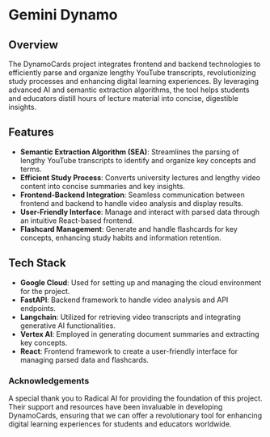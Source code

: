 # Gemini Dynamo

## Overview
The DynamoCards project integrates frontend and backend technologies to efficiently parse and organize lengthy YouTube transcripts, revolutionizing study processes and enhancing digital learning experiences. By leveraging advanced AI and semantic extraction algorithms, the tool helps students and educators distill hours of lecture material into concise, digestible insights.

## Features
- **Semantic Extraction Algorithm (SEA)**: Streamlines the parsing of lengthy YouTube transcripts to identify and organize key concepts and terms.
- **Efficient Study Process**: Converts university lectures and lengthy video content into concise summaries and key insights.
- **Frontend-Backend Integration**: Seamless communication between frontend and backend to handle video analysis and display results.
- **User-Friendly Interface**: Manage and interact with parsed data through an intuitive React-based frontend.
- **Flashcard Management**: Generate and handle flashcards for key concepts, enhancing study habits and information retention.

## Tech Stack
- **Google Cloud**: Used for setting up and managing the cloud environment for the project.
- **FastAPI**: Backend framework to handle video analysis and API endpoints.
- **Langchain**: Utilized for retrieving video transcripts and integrating generative AI functionalities.
- **Vertex AI**: Employed in generating document summaries and extracting key concepts.
- **React**: Frontend framework to create a user-friendly interface for managing parsed data and flashcards.

### Acknowledgements
A special thank you to Radical AI for providing the foundation of this project. Their support and resources have been invaluable in developing DynamoCards, ensuring that we can offer a revolutionary tool for enhancing digital learning experiences for students and educators worldwide.
